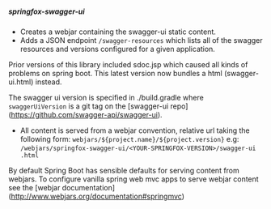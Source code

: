 ##### springfox-swagger-ui

- Creates a webjar containing the swagger-ui static content.
- Adds a JSON endpoint `/swagger-resources` which lists all of the swagger resources and versions configured for a given 
application.
 
Prior versions of this library included sdoc.jsp which caused all kinds of problems on 
spring boot. This latest version now bundles a html (swagger-ui.html) instead.

The swagger ui version is specified in ./build.gradle where `swaggerUiVersion` is a git tag on the [swagger-ui repo]
(https://github.com/swagger-api/swagger-ui).
 
- All content is served from a webjar convention, relative url taking the following form: 
`webjars/${project.name}/${project.version}` e.g: `/webjars/springfox-swagger-ui/<YOUR-SPRINGFOX-VERSION>/swagger-ui
.html`

By default Spring Boot has sensible defaults for serving content from webjars. To configure vanilla spring web mvc apps to serve
 webjar content see the [webjar documentation] (http://www.webjars.org/documentation#springmvc) 
